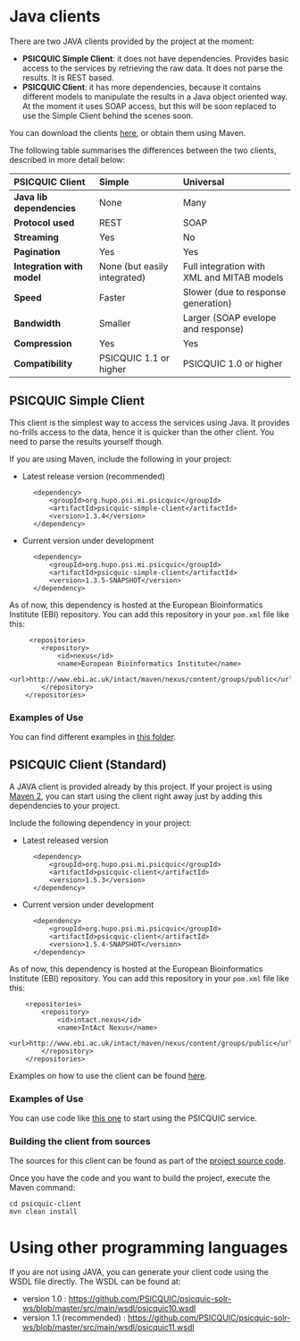 # Java clients #

There are two JAVA clients provided by the project at the moment:

  * **PSICQUIC Simple Client**: it does not have dependencies. Provides basic access to the services by retrieving the raw data. It does not parse the results. It is REST based.
  * **PSICQUIC Client**: it has more dependencies, because it contains different models to manipulate the results in a Java object oriented way. At the moment it uses SOAP access, but this will be soon replaced to use the Simple Client behind the scenes soon.

You can download the clients [here](https://www.ebi.ac.uk/Tools/maven/repos/content/groups/ebi-repo/org/hupo/psi/mi/psicquic/), or obtain them using Maven.

The following table summarises the differences between the two clients, described in more detail below:

| **PSICQUIC Client** | **Simple**	| **Universal** |
|:--------------------|:-----------|:--------------|
| **Java lib dependencies**	| None	| Many |
| **Protocol used**	| REST	| SOAP |
| **Streaming**	| Yes	| No |
| **Pagination**	| Yes	| Yes |
| **Integration with model**	| None (but easily integrated)	| Full integration with XML and MITAB models |
| **Speed**	| Faster	| Slower (due to response generation) |
| **Bandwidth**	| Smaller	| Larger (SOAP evelope and response) |
| **Compression**	| Yes	| Yes |
| **Compatibility**	| PSICQUIC 1.1 or higher	| PSICQUIC 1.0 or higher |

## PSICQUIC Simple Client ##

This client is the simplest way to access the services using Java. It provides no-frills access to the data, hence it is quicker than the other client. You need to parse the results yourself though.

If you are using Maven, include the following in your project:

  * Latest release version (recommended)

```
      <dependency>
          <groupId>org.hupo.psi.mi.psicquic</groupId>
          <artifactId>psicquic-simple-client</artifactId>
          <version>1.3.4</version>
      </dependency>
```

  * Current version under development

```
      <dependency>
          <groupId>org.hupo.psi.mi.psicquic</groupId>
          <artifactId>psicquic-simple-client</artifactId>
          <version>1.3.5-SNAPSHOT</version>
      </dependency>
```

As of now, this dependency is hosted at the European Bioinformatics Institute (EBI) repository. You can add this repository in your `pom.xml` file like this:

```
     <repositories>
        <repository>
            <id>nexus</id>
            <name>European Bioinformatics Institute</name>
            <url>http://www.ebi.ac.uk/intact/maven/nexus/content/groups/public</url>
        </repository>
    </repositories>
```

### Examples of Use ###

You can find different examples in [this folder](https://github.com/PSICQUIC/psicquic-simple-client/tree/master/src/example/java/org/hupo/psi/mi/psicquic/wsclient).

## PSICQUIC Client (Standard) ##

A JAVA client is provided already by this project. If your project is using [Maven 2](http://maven.apache.org),  you can start using the client right away just by adding this dependencies to your project.

Include the following dependency in your project:

  * Latest released version

```
      <dependency>
          <groupId>org.hupo.psi.mi.psicquic</groupId>
          <artifactId>psicquic-client</artifactId>
          <version>1.5.3</version>
      </dependency>
```

  * Current version under development

```
      <dependency>
          <groupId>org.hupo.psi.mi.psicquic</groupId>
          <artifactId>psicquic-client</artifactId>
          <version>1.5.4-SNAPSHOT</version>
      </dependency>
```

As of now, this dependency is hosted at the European Bioinformatics Institute (EBI) repository. You can add this repository in your `pom.xml` file like this:

```
    <repositories>
        <repository>
            <id>intact.nexus</id>
            <name>IntAct Nexus</name>
            <url>http://www.ebi.ac.uk/intact/maven/nexus/content/groups/public</url>
        </repository>
    </repositories>
```

Examples on how to use the client can be found [here](https://github.com/PSICQUIC/psicquic-client/tree/master/src/example/java/org/hupo/psi/mi/psicquic/example).


### Examples of Use ###

You can use code like [this one](https://github.com/PSICQUIC/psicquic-client/tree/master/src/example/java/org/hupo/psi/mi/psicquic/example) to start using the PSICQUIC service.

### Building the client from sources ###

The sources for this client can be found as part of the [project source code](https://github.com/PSICQUIC/psicquic-client).

Once you have the code and you want to build the project, execute the Maven command:

```
cd psicquic-client
mvn clean install
```

# Using other programming languages #

If you are not using JAVA, you can generate your client code using the WSDL file directly. The WSDL can be found at:

  * version 1.0 : 
https://github.com/PSICQUIC/psicquic-solr-ws/blob/master/src/main/wsdl/psicquic10.wsdl
  * version 1.1 (recommended) : https://github.com/PSICQUIC/psicquic-solr-ws/blob/master/src/main/wsdl/psicquic11.wsdl
